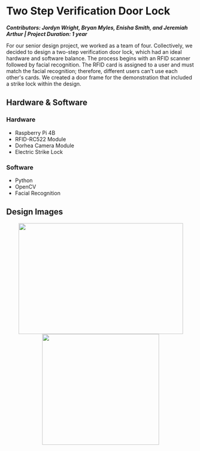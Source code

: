 # Two Step Verification Door Lock
**_Contributors: Jordyn Wright, Bryan Myles, Enisha Smith, and Jeremiah Arthur | Project Duration: 1 year_**

For our senior design project, we worked as a team of four. Collectively, we decided to design a two-step verification door lock, which had an ideal hardware and software balance. The process begins with an RFID scanner followed by facial recognition. The RFID card is assigned to a user and must match the facial recognition; therefore, different users can't use each other's cards. We created a door frame for the demonstration that included a strike lock within the design.

## Hardware & Software
### Hardware
- Raspberry Pi 4B
- RFID-RC522 Module
- Dorhea Camera Module
- Electric Strike Lock
### Software 
- Python
- OpenCV
- Facial Recognition

## Design Images
<p align="center">
<img src="https://user-images.githubusercontent.com/98404383/208014779-8ea0b0d9-38ce-4cca-8b76-b9c9b5800800.JPG" width="439" height="296"> <img src="https://user-images.githubusercontent.com/98404383/208014792-59821517-41ce-4f4b-ada1-a424e5e08469.jpg" width="312" height="296">
</p>

